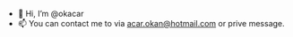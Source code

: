 - 👋 Hi, I’m @okacar
- 📫 You can contact me to via acar.okan@hotmail.com or prive message.
<!---
okacar/okacar is a ✨ special ✨ repository because its `README.md` (this file) appears on your GitHub profile.
You can click the Preview link to take a look at your changes.
--->
